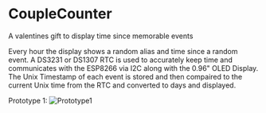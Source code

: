 # CoupleCounter
A valentines gift to display time since memorable events

Every hour the display shows a random alias and time since a random event.
A DS3231 or DS1307 RTC is used to accurately keep time and communicates with the ESP8266 via I2C along with the 0.96" OLED Display.
The Unix Timestamp of each event is stored and then compaired to the current Unix time from the RTC and converted to days and displayed.

Prototype 1:
![Prototype1](../assets/prototype1.jpg?raw=true)
